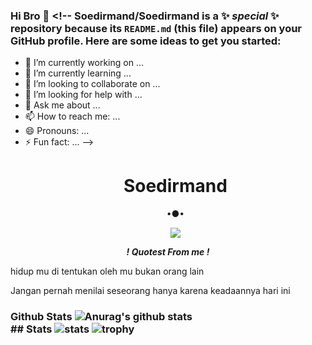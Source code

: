 ### Hi Bro 👋 <!-- **Soedirmand/Soedirmand** is a ✨ _special_ ✨ repository because its `README.md` (this file) appears on your GitHub profile. Here are some ideas to get you started: 
- 🔭 I’m currently working on ... 
- 🌱 I’m currently learning ... 
- 👯 I’m looking to collaborate on ... 
- 🤔 I’m looking for help with ...
- 💬 Ask me about ... 
- 📫 How to reach me: ... 
- 😄 Pronouns: ... 
- ⚡ Fun fact: ... 
--> <h1 align="center"> Soedirmand </h1> <p align="center"> •●• </p> <p align="center"> <img src="https://telegra.ph/file/97d5445f0eee3dbacd763.jpg/u/83586926?s=60&v=4"> 
</p> <p align="center"> <i> <b> ! Quotest From me ! </b> </i> 

</p <p>hidup mu di tentukan oleh mu bukan orang lain</p> <P>Jangan pernah menilai seseorang hanya karena keadaannya hari ini</p> 

### Github Stats ![Anurag's github stats](https://github-readme-stats.vercel.app/api?username=Soedirmand&show_icons=true&theme=radical)<br> ## Stats ![stats](https://github-readme-stats.vercel.app/api?username=Soedirmand&show_icons=true&count_private=true&title_color=f7d745&text_color=b2d76c&icon_color=6562af&bg_color=00000000&hide=bg-color&hide_border=false) ![trophy](https://github-profile-trophy.vercel.app/?username=Soedirmand&theme=juicyfresh&no-bg=true&no-frame=true&column=4&")
